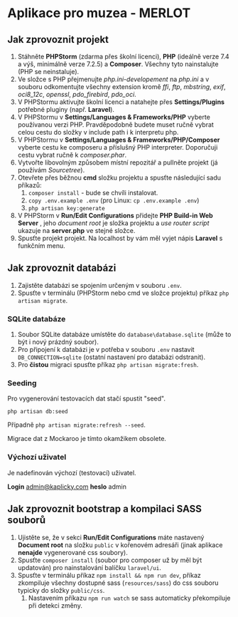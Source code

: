 # Aplikace pro muzea - MERLOT

## Jak zprovoznit projekt

1. Stáhněte **PHPStorm** (zdarma přes školní licenci), **PHP** (ideálně verze 7.4 a výš, minimálně verze 7.2.5) a **Composer**. Všechny tyto nainstalujte (PHP se neinstaluje).
2. Ve složce s PHP přejmenujte _php.ini-developement_ na _php.ini_ a v souboru odkomentujte všechny extension kromě _ffi_, _ftp_, _mbstring_, _exif_, _oci8_12c_, _openssl_, _pdo_firebird_, _pdo_oci_.
3. V PHPStormu aktivujte školní licenci a natahejte přes **Settings/Plugins** potřebné pluginy (např. **Laravel**).
4. V PHPStormu v **Settings/Languages & Frameworks/PHP** vyberte používanou verzi PHP. Pravděpodobně budete muset ručně vybrat celou cestu do složky v include path i k interpretu php.
5. V PHPStormu v **Settings/Languages & Frameworks/PHP/Composer** vyberte cestu ke composeru a příslušný PHP interpreter. Doporučuji cestu vybrat ručně k _composer.phar_.
6. Vytvořte libovolným způsobem místní repozitář a pullněte projekt (já používám _Sourcetree_).
7. Otevřete přes běžnou **cmd** složku projektu a spusťte následující sadu příkazů:
    1. `composer install` - bude se chvíli instalovat.
    2. `copy .env.example .env` (pro Linux: `cp .env.example .env`)
    3. `php artisan key:generate`
8. V PHPStorm v **Run/Edit Configurations** přidejte **PHP Build-in Web Server** , jeho _document root_ je složka projektu a _use router script_ ukazuje na **server.php** ve stejné složce.
9. Spusťte projekt projekt. Na localhost by vám měl vyjet nápis **Laravel** s funkčním menu.

## Jak zprovoznit databázi

1. Zajistěte databázi se spojením určeným v souboru `.env`.
2. Spusťte v terminálu (PHPStorm nebo cmd ve složce projektu) příkaz `php artisan migrate`.

### SQLite databáze

1. Soubor SQLite databáze umístěte do `database\database.sqlite` (může to být i nový prázdný soubor).
2. Pro připojení k databázi je v potřeba v souboru `.env` nastavit `DB_CONNECTION=sqlite` (ostatní nastavení pro databázi odstranit).
3. Pro **čistou** migraci spusťte příkaz `php artisan migrate:fresh`.

### Seeding

Pro vygenerování testovacích dat stačí spustit "seed".

```shell script
php artisan db:seed
```

Případně `php artisan migrate:refresh --seed`.

Migrace dat z Mockaroo je tímto okamžikem obsolete.

### Výchozí uživatel

Je nadefinován výchozí (testovací) uživatel.

**Login** admin@kaplicky.com **heslo** admin

## Jak zprovoznit bootstrap a kompilaci SASS souborů

1. Ujistěte se, že v sekci **Run/Edit Configurations** máte nastavený **Document root** na složku `public` v kořenovém adresáři (jinak aplikace **nenajde** vygenerované css soubory).
2. Spusťte `composer install` (soubor pro composer už by měl být updatován) pro nainstalování balíčku `laravel/ui`.
3. Spusťte v terminálu příkaz `npm install && npm run dev`, příkaz zkompiluje všechny dostupné sass (`resources/sass`) do css souboru typicky do složky `public/css`.
    1. Nastavením příkazu `npm run watch` se sass automaticky překompiluje při detekci změny.
